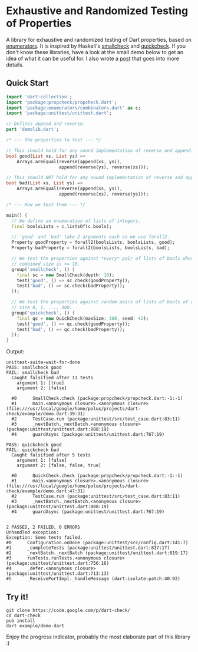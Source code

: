 # Exhaustive and Randomized Testing of Properties

A library for exhaustive and randomized testing of Dart properties, based on
[enumerators](http://code.google.com/p/dart-enumerators/). It is inspired by
Haskell's [smallcheck](http://hackage.haskell.org/package/smallcheck) and
[quickcheck](http://hackage.haskell.org/package/QuickCheck). If you don't know
these libraries, have a look at the small demo below to get an idea of what it
can be useful for. I also wrote a
[post](https://plus.google.com/u/0/110708326411316526253/posts/NVQj6zJWzap)
that goes into more details.

## Quick Start

```dart
import 'dart:collection';
import 'package:propcheck/propcheck.dart';
import 'package:enumerators/combinators.dart' as c;
import 'package:unittest/unittest.dart';

// Defines append and reverse.
part 'demolib.dart';

/* --- The properties to test --- */

// This should hold for any sound implementation of reverse and append.
bool good(List xs, List ys) =>
    Arrays.areEqual(reverse(append(xs, ys)),
                    append(reverse(ys), reverse(xs)));

// This should NOT hold for any sound implementation of reverse and append.
bool bad(List xs, List ys) =>
    Arrays.areEqual(reverse(append(xs, ys)),
                    append(reverse(xs), reverse(ys)));

/* --- How we test them --- */

main() {
  // We define an enumeration of lists of integers.
  final boolsLists = c.listsOf(c.bools);

  // 'good' and 'bad' take 2 arguments each so we use forall2.
  Property goodProperty = forall2(boolsLists, boolsLists, good);
  Property badProperty = forall2(boolsLists, boolsLists, bad);

  // We test the properties against *every* pair of lists of bools whose
  // combined size is <= 10.
  group('smallcheck', () {
    final sc = new SmallCheck(depth: 10);
    test('good', () => sc.check(goodProperty));
    test('bad', () => sc.check(badProperty));
  });

  // We test the properties against random pairs of lists of bools of combined
  // size 0, 1, ..., 300.
  group('quickcheck', () {
    final qc = new QuickCheck(maxSize: 300, seed: 42);
    test('good', () => qc.check(goodProperty));
    test('bad', () => qc.check(badProperty));
  });
}
```

Output:

```
unittest-suite-wait-for-done
PASS: smallcheck good
FAIL: smallcheck bad
  Caught falsified after 11 tests
    argument 1: [true]
    argument 2: [false]
  
  #0      SmallCheck.check (package:propcheck/propcheck.dart:-1:-1)
  #1      main.<anonymous closure>.<anonymous closure> (file:///usr/local/google/home/polux/projects/dart-check/example/demo.dart:39:31)
  #2      TestCase.run (package:unittest/src/test_case.dart:83:11)
  #3      _nextBatch._nextBatch.<anonymous closure> (package:unittest/unittest.dart:808:19)
  #4      guardAsync (package:unittest/unittest.dart:767:19)
  
PASS: quickcheck good
FAIL: quickcheck bad
  Caught falsified after 5 tests
    argument 1: [false]
    argument 2: [false, false, true]
  
  #0      QuickCheck.check (package:propcheck/propcheck.dart:-1:-1)
  #1      main.<anonymous closure>.<anonymous closure> (file:///usr/local/google/home/polux/projects/dart-check/example/demo.dart:47:31)
  #2      TestCase.run (package:unittest/src/test_case.dart:83:11)
  #3      _nextBatch._nextBatch.<anonymous closure> (package:unittest/unittest.dart:808:19)
  #4      guardAsync (package:unittest/unittest.dart:767:19)
  

2 PASSED, 2 FAILED, 0 ERRORS
Unhandled exception:
Exception: Some tests failed.
#0      Configuration.onDone (package:unittest/src/config.dart:141:7)
#1      _completeTests (package:unittest/unittest.dart:837:17)
#2      _nextBatch._nextBatch (package:unittest/unittest.dart:819:17)
#3      runTests.runTests.<anonymous closure> (package:unittest/unittest.dart:756:16)
#4      _defer.<anonymous closure> (package:unittest/unittest.dart:713:13)
#5      _ReceivePortImpl._handleMessage (dart:isolate-patch:40:92)
```

## Try it!

```
git clone https://code.google.com/p/dart-check/
cd dart-check
pub install
dart example/demo.dart
```

Enjoy the progress indicator, probably the most elaborate part of this library :)
